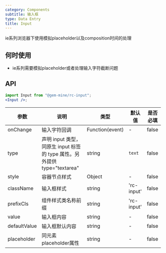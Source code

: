 ```yaml
---
category: Components
subtitle: 输入框
type: Data Entry
title: Input
---
```


ie系列浏览器下使用模拟placeholder以及composition时间的处理

## 何时使用

* ie系列需要模拟placeholder或者处理输入字符截断问题

## API

```jsx
import Input from "@gem-mine/rc-input";
<Input />;
```

| 参数               | 说明               | 类型                               | 默认值          | 是否必填 |
| ------------------ | ------------------ | ---------------------------------- | --------------- | -------- |
| onChange           | 输入字符回调         | Function(event)                  | -               | false    |
| type               | 声明 input 类型，同原生 input 标签的 type 属性。另外提供 type="textarea" | string | `text`   | false  |
| style              | 容器节点样式         | Object                       | -               | false    |
| className          | 输入框样式           | string                            | 'rc-input'             | false    |
| prefixCls          | 组件样式类名称前缀    | string                             | 'rc-input'     | false    |
| value              | 输入框内容           | string                              | -               | false    |
| defaultValue       | 输入框默认内容        | string                             | -              | false    |
| placeholder        | 同元素placeholder属性 | string                                | -                | false  |

